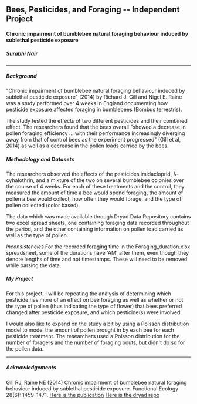 ## Bees, Pesticides, and Foraging -- Independent Project
#### Chronic impairment of bumblebee natural foraging behaviour induced by sublethal pesticide exposure
##### Surabhi Nair
----------

##### **Background**
"Chronic impairment of bumblebee natural foraging behaviour induced by sublethal pesticide exposure" (2014) by Richard J. Gill and Nigel E. Raine was a study performed over 4 weeks in England documenting how pesticide exposure affected foraging in bumblebees (Bombus terrestris).

The study tested the effects of two different pesticides and their combined effect. The researchers found that the bees overall "showed a decrease in pollen foraging efficiency ... with their performance increasingly diverging away from that of control bees as the experiment progressed" (Gill et al, 2014) as well as a decrease in the pollen loads carried by the bees. 

##### **Methodology and Datasets**
The researchers observed the effects of the pesticides imidacloprid, λ-cyhalothrin, and a mixture of the two on several bumblebee colonies over the course of 4 weeks. For each of these treatments and the control, they measured the amount of time a bee would spend foraging, the amount of pollen a bee would collect, how often they would forage, and the type of pollen collected (color based). 

The data which was made available through Dryad Data Repository contains two excel spread sheets, one containing foraging data recorded throughout the period, and the other containing information on pollen load carried as well as the type of pollen. 

*Inconsistencies*
For the recorded foraging time in the Foraging_duration.xlsx spreadsheet, some of the durations have 'AM' after them, even though they denote lengths of time and not timestamps. These will need to be removed while parsing the data.

##### **My Project**
For this project, I will be repeating the analysis of determining which pesticide has more of an effect on bee foraging as well as whether or not the type of pollen (thus indicating the type of flower) that bees preferred changed after pesticide exposure, and which pesticide(s) were involved. 

I would also like to expand on the study a bit by using a Poisson distribution model to model the amount of pollen brought in by each bee for each pesticide treatment. The researchers used a Poisson distribution for the number of foragers and the number of foraging bouts, but didn't do so for the pollen data.

----------
##### **Acknowledgements**
Gill RJ, Raine NE (2014) Chronic impairment of bumblebee natural foraging behaviour induced by sublethal pesticide exposure. Functional Ecology 28(6): 1459-1471.
[Here is the publication](http://onlinelibrary.wiley.com/doi/10.1111/1365-2435.12292/full)
[Here is the dryad repo](http://datadryad.org/resource/doi:10.5061/dryad.kv558)
